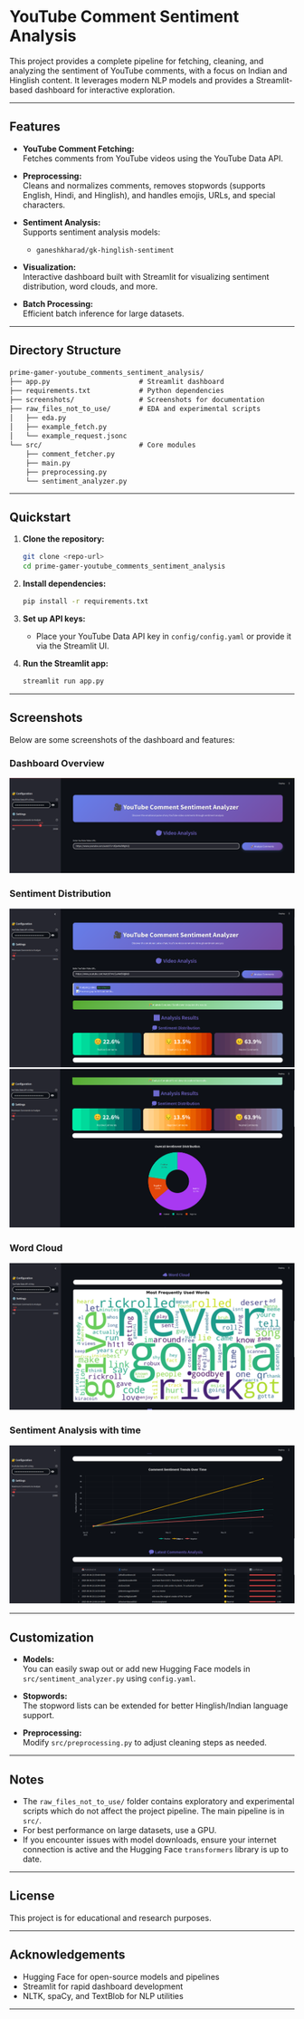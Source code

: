 # YouTube Comment Sentiment Analysis

This project provides a complete pipeline for fetching, cleaning, and analyzing the sentiment of YouTube comments, with a focus on Indian and Hinglish content. It leverages modern NLP models and provides a Streamlit-based dashboard for interactive exploration.

---

## Features

- **YouTube Comment Fetching:**  
  Fetches comments from YouTube videos using the YouTube Data API.

- **Preprocessing:**  
  Cleans and normalizes comments, removes stopwords (supports English, Hindi, and Hinglish), and handles emojis, URLs, and special characters.

- **Sentiment Analysis:**  
  Supports sentiment analysis models:
  - `ganeshkharad/gk-hinglish-sentiment`

- **Visualization:**  
  Interactive dashboard built with Streamlit for visualizing sentiment distribution, word clouds, and more.

- **Batch Processing:**  
  Efficient batch inference for large datasets.

---

## Directory Structure

```
prime-gamer-youtube_comments_sentiment_analysis/
├── app.py                      # Streamlit dashboard
├── requirements.txt            # Python dependencies
├── screenshots/                # Screenshots for documentation
├── raw_files_not_to_use/       # EDA and experimental scripts
│   ├── eda.py
│   ├── example_fetch.py
│   └── example_request.jsonc
└── src/                        # Core modules
    ├── comment_fetcher.py
    ├── main.py
    ├── preprocessing.py
    └── sentiment_analyzer.py
```

---

## Quickstart

1. **Clone the repository:**
   ```bash
   git clone <repo-url>
   cd prime-gamer-youtube_comments_sentiment_analysis
   ```

2. **Install dependencies:**
   ```bash
   pip install -r requirements.txt
   ```

3. **Set up API keys:**
   - Place your YouTube Data API key in `config/config.yaml` or provide it via the Streamlit UI.

4. **Run the Streamlit app:**
   ```bash
   streamlit run app.py
   ```

---

## Screenshots

Below are some screenshots of the dashboard and features:

### Dashboard Overview

![Dashboard Overview](screenshots/1.png)

### Sentiment Distribution

![Sentiment Distribution](screenshots/2.png)
![Sentiment Distribution](screenshots/3.png)

### Word Cloud

![Word Cloud](screenshots/4.png)

### Sentiment Analysis with time
![Sentiment Distribution with time](screenshots/5.png)

---

## Customization

- **Models:**  
  You can easily swap out or add new Hugging Face models in `src/sentiment_analyzer.py` using `config.yaml`.

- **Stopwords:**  
  The stopword lists can be extended for better Hinglish/Indian language support.

- **Preprocessing:**  
  Modify `src/preprocessing.py` to adjust cleaning steps as needed.

---

## Notes

- The `raw_files_not_to_use/` folder contains exploratory and experimental scripts which do not affect the project pipeline. The main pipeline is in `src/`.
- For best performance on large datasets, use a GPU.
- If you encounter issues with model downloads, ensure your internet connection is active and the Hugging Face `transformers` library is up to date.

---

## License

This project is for educational and research purposes.

---

## Acknowledgements

- Hugging Face for open-source models and pipelines
- Streamlit for rapid dashboard development
- NLTK, spaCy, and TextBlob for NLP utilities

---
